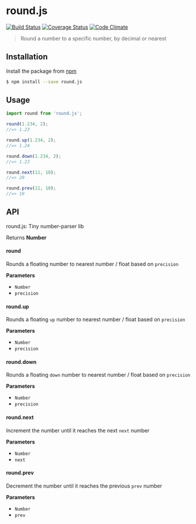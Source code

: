 # round.js

[![Build Status](https://travis-ci.org/Knape/round.js.svg?branch=master)](https://travis-ci.org/Knape/round.js)
[![Coverage Status](https://coveralls.io/repos/github/Knape/round.js/badge.svg?branch=master)](https://coveralls.io/github/Knape/round.js?branch=master)
[![Code Climate](https://lima.codeclimate.com/github/Knape/round.js/badges/gpa.svg)](https://lima.codeclimate.com/github/Knape/round.js)

> Round a number to a specific number, by decimal or nearest

## Installation

Install the package from [npm](https://npmjs.com/round.js)

```bash
$ npm install --save round.js
```

## Usage

```js
import round from 'round.js';

round(1.234, 2);
//=> 1.23

round.up(1.234, 2);
//=> 1.24

round.down(1.234, 2);
//=> 1.23

round.next(11, 10);
//=> 20

round.prev(11, 10);
//=> 10
```

## API

round.js: Tiny number-parser lib

Returns **Number**

#### round

Rounds a floating number to nearest number / float based on `precision`

**Parameters**

-   `Number`
-   `precision`

#### round.up

Rounds a floating `up` number to nearest number / float based on `precision`

**Parameters**

-   `Number`
-   `precision`

#### round.down

Rounds a floating `down` number to nearest number / float based on `precision`

**Parameters**

-   `Number`
-   `precision`

#### round.next

Increment the number until it reaches the next `next` number

**Parameters**

-   `Number`
-   `next`

#### round.prev

Decrement the number until it reaches the previous `prev` number

**Parameters**

-   `Number`
-   `prev`
